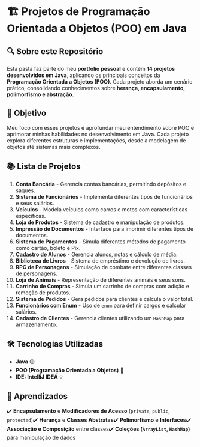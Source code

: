 # 🏗️ Projetos de Programação Orientada a Objetos (POO) em Java

## 🔍 Sobre este Repositório
Esta pasta faz parte do meu **portfólio pessoal** e contém **14 projetos desenvolvidos em Java**, aplicando os principais conceitos da **Programação Orientada a Objetos (POO)**. Cada projeto aborda um cenário prático, consolidando conhecimentos sobre **herança, encapsulamento, polimorfismo e abstração**.

## 🚀 Objetivo
Meu foco com esses projetos é aprofundar meu entendimento sobre POO e aprimorar minhas habilidades no desenvolvimento em **Java**. Cada projeto explora diferentes estruturas e implementações, desde a modelagem de objetos até sistemas mais complexos.

## 📚 Lista de Projetos

1. **Conta Bancária** - Gerencia contas bancárias, permitindo depósitos e saques.
2. **Sistema de Funcionários** - Implementa diferentes tipos de funcionários e seus salários.
3. **Veículos** - Modela veículos como carros e motos com características específicas.
4. **Loja de Produtos** - Sistema de cadastro e manipulação de produtos.
5. **Impressão de Documentos** - Interface para imprimir diferentes tipos de documentos.
6. **Sistema de Pagamentos** - Simula diferentes métodos de pagamento como cartão, boleto e Pix.
7. **Cadastro de Alunos** - Gerencia alunos, notas e cálculo de média.
8. **Biblioteca de Livros** - Sistema de empréstimo e devolução de livros.
9. **RPG de Personagens** - Simulação de combate entre diferentes classes de personagens.
10. **Loja de Animais** - Representação de diferentes animais e seus sons.
11. **Carrinho de Compras** - Simula um carrinho de compras com adição e remoção de produtos.
12. **Sistema de Pedidos** - Gera pedidos para clientes e calcula o valor total.
13. **Funcionários com Enum** - Uso de `enum` para definir cargos e calcular salários.
14. **Cadastro de Clientes** - Gerencia clientes utilizando um `HashMap` para armazenamento.

## 🛠️ Tecnologias Utilizadas
- **Java** 🟡
- **POO (Programação Orientada a Objetos)** 🔷
- **IDE: IntelliJ IDEA** 💡

## 📌 Aprendizados
✔️ **Encapsulamento** e **Modificadores de Acesso** (`private`, `public`, `protected`)✔️ **Herança** e **Classes Abstratas**✔️ **Polimorfismo** e **Interfaces**✔️ **Associação e Composição** entre classes✔️ **Coleções (`ArrayList`, `HashMap`)** para manipulação de dados
